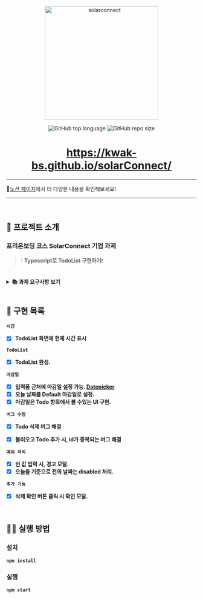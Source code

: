 <p align='middle'>
  <a href='https://solarconnect-todo.netlify.app/'>
    <img src='https://www.solarconnect.kr/assets/img/common/sc-logo.svg' width="300px;" alt="solarconnect" />
  </a></p>
<p align='middle'><img alt="GitHub top language" src="https://img.shields.io/github/languages/top/kwak-bs/solarConnect?color=blueviolet"> <img alt="GitHub repo size" src="https://img.shields.io/github/repo-size/kwak-bs/solarConnect"> 
<h1 align='middle'><a href='https://kwak-bs.github.io/solarConnect/'>https://kwak-bs.github.io/solarConnect/</a></h1>


---

🧐[노션 페이지](https://first-english-d5d.notion.site/d789f1ad2e434084be98bb6c54a006b2)에서 더 다양한 내용을 확인해보세요!

---

<br/>

## 📌 프로젝트 소개

###  프리온보딩 코스 SolarConnect 기업 과제

> ❕ **Typescript로 TodoList 구현하기**❗

<br/>

<details>
    <summary><STRONG>
       📚 과제 요구사항 보기
        <STRONG></summary>
**1. 완성하기**

- Todo List 화면에 현재 시간을 표시합니다.
- Todo 항목에 완료 버튼을 누르면 Todo가 완료될 수 있도록 완성합니다.

**2. 기능 추가하기**

- Todo 항목에 완료 목표일을 기입합니다.
- 입력 항목 근처에 목표일을 입력 받을 수 있게 UX를 구성합니다.
- Datepicker를 통해서 입력을 받습니다.
- 완료 목표일은 Todo 항목에서 볼 수 있어야 합니다.
- 날짜 표기법, 디자인의 요소는 작성자의 편의에 맞게 구현 가능합니다.

**3. 예외 추가하기**

- 예외가 발생할 만한 부분에 Modal을 띄워 예외를 표시합니다.

**4. 버그 수정하기**

- 버그를 발견하고, 이를 수정합니다.
- 위 요구사항을 먼저 처리해야 버그를 수정하기 쉽습니다.
- 힌트1 : 지워지지가 않네?
- 힌트2 : 불러오고 추가 해볼까?

**5. 기타**

- 개선될 수 있는 부분이 있다면 기술합니다.
- 기술한 부분을 구현할 수 있다면 구현합니다.
- 로그인 기능은 빠져 있습니다. 빠르고 안전하게 구현하기 위하여 고려해야할 사항이 있다면 기술합니다.
</details>

<br/>

## 📑 구현 목록

`시간`

- [x] TodoList 화면에 현재 시간 표시

`TodoList`

- [x] TodoList 완성.

`마감일`

- [x] 입력폼 근처에 마감일 설정 가능. [Datepicker](https://ant.design/components/date-picker/)
- [x] 오늘 날짜를 Default 마감일로 설정.
- [x]  마감일은 Todo 항목에서 볼 수있는 UI 구현.

`버그 수정`

- [x] Todo 삭제 버그 해결

- [x] 불러오고 Todo 추가 시, id가 중복되는 버그 해결


`예외 처리`

  - [x] 빈 값 입력 시, 경고 모달.
  - [x]  오늘을 기준으로 전의 날짜는 disabled 처리.

`추가 기능`

- [x] 삭제 확인 버튼 클릭 시 확인 모달.

  

<br/>

## 👨‍💻 실행 방법

### 설치

`npm install`

### 실행

`npm start`